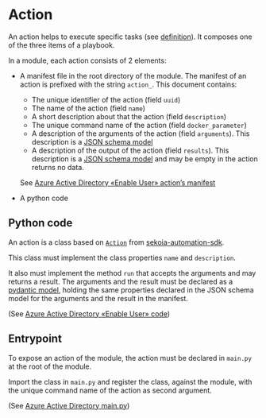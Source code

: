# Action

An action helps to execute specific tasks (see [definition](https://docs.sekoia.io/xdr/features/automate/actions/)). It composes one of the three items of a playbook.

In a module, each action consists of 2 elements:

- A manifest file in the root directory of the module. The manifest of an action is prefixed with the string `action_`.
  This document contains:
  	- The unique identifier of the action (field `uuid`)
	- The name of the action (field `name`)
	- A short description about that the action (field `description`)
	- The unique command name of the action (field `docker_parameter`)
	- A description of the arguments of the action (field `arguments`). This description is a [JSON schema model](https://json-schema.org/)
	- A description of the output of the action (field `results`). This description is a [JSON schema model](https://json-schema.org/) and may be empty in the action returns no data.

  See [Azure Active Directory «Enable User» action’s manifest](../AzureActiveDirectory/action_enable_user.json)

- A python code 

## Python code

An action is a class based on [`Action`](https://github.com/SEKOIA-IO/sekoia-automation-sdk/blob/main/sekoia_automation/action.py) from [sekoia-automation-sdk](https://github.com/SEKOIA-IO/sekoia-automation-sdk/). 

This class must implement the class properties `name` and `description`.

It also must implement the method `run` that accepts the arguments and may returns a result.
The arguments and the result must be declared as a [pydantic model](https://docs.pydantic.dev/), holding the same properties declared in the JSON schema model for the arguments and the result in the manifest.

(See [Azure Active Directory «Enable User» code](../AzureActiveDirectory/azure_ad/user.py))

## Entrypoint

To expose an action of the module, the action must be declared in `main.py` at the root of the module.

Import the class in `main.py` and register the class, against the module, with the unique command name of the action as second argument.

(See [Azure Active Directory main.py](../AzureActiveDirectory/main.py))
